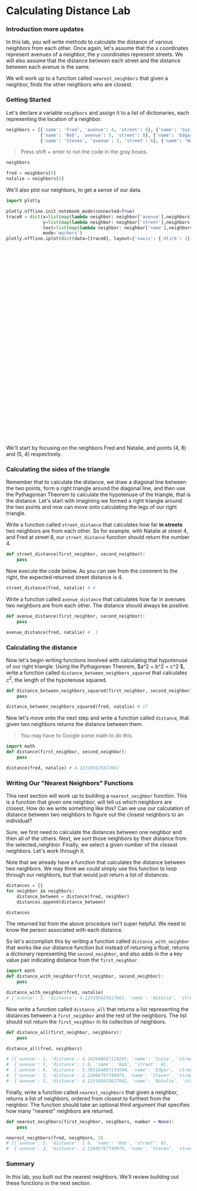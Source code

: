 
# Calculating Distance Lab


### Introduction more updates

In this lab, you will write methods to calculate the distance of various neighbors from each other.  Once again, let's assume that the $x$ coordinates represent avenues of a neighbor, the $y$ coordinates represent streets.  We will also assume that the distance between each street and the distance between each avenue is the same.

We will work up to a function called `nearest_neighbors` that given a neighbor, finds the other neighbors who are closest.

### Getting Started

Let's declare a variable `neighbors` and assign it to a list of dictionaries, each representing the location of a neighbor.


```python
neighbors = [{'name': 'Fred', 'avenue': 4, 'street': 8}, {'name': 'Suzie', 'avenue': 1, 'street': 11},
             {'name': 'Bob', 'avenue': 5, 'street': 8}, {'name': 'Edgar', 'avenue': 6, 'street': 13},
             {'name': 'Steven', 'avenue': 3, 'street': 6}, {'name': 'Natalie', 'avenue': 5, 'street': 4}]
```

> Press shift + enter to run the code in the gray boxes.


```python
neighbors
```


```python
fred = neighbors[0]
natalie = neighbors[5]
```

We'll also plot our neighbors, to get a sense of our data.


```python
import plotly

plotly.offline.init_notebook_mode(connected=True)
trace0 = dict(x=list(map(lambda neighbor: neighbor['avenue'],neighbors)),
              y=list(map(lambda neighbor: neighbor['street'],neighbors)),
              text=list(map(lambda neighbor: neighbor['name'],neighbors)),
              mode='markers')
plotly.offline.iplot(dict(data=[trace0], layout={'xaxis': {'dtick': 1}, 'yaxis': {'dtick': 1}}))
```


<script>requirejs.config({paths: { 'plotly': ['https://cdn.plot.ly/plotly-latest.min']},});if(!window.Plotly) {{require(['plotly'],function(plotly) {window.Plotly=plotly;});}}</script>



<div id="c2ae1a93-1edf-402b-80cc-67157c7f1697" style="height: 525px; width: 100%;" class="plotly-graph-div"></div><script type="text/javascript">require(["plotly"], function(Plotly) { window.PLOTLYENV=window.PLOTLYENV || {};window.PLOTLYENV.BASE_URL="https://plot.ly";Plotly.newPlot("c2ae1a93-1edf-402b-80cc-67157c7f1697", [{"x": [4, 1, 5, 6, 3, 5], "y": [8, 11, 8, 13, 6, 4], "text": ["Fred", "Suzie", "Bob", "Edgar", "Steven", "Natalie"], "mode": "markers"}], {"xaxis": {"dtick": 1}, "yaxis": {"dtick": 1}}, {"showLink": true, "linkText": "Export to plot.ly"})});</script>


We'll start by focusing on the neighbors Fred and Natalie, and points (4, 8) and (5, 4) respectively.

### Calculating the sides of the triangle

Remember that to calculate the distance, we draw a diagonal line between the two points, form a right triangle around the diagonal line, and then use the Pythagorean Theorem to calculate the hypotenuse of the triangle, that is the distance.  Let's start with imagining we formed a right triangle around the two points and now can move onto calculating the legs of our right triangle.

Write a function called `street_distance` that calculates how far **in streets** two neighbors are from each other.  So for example, with Natalie at street 4, and Fred at street 8, our `street_distance` function should return the number 4.


```python
def street_distance(first_neighbor, second_neighbor):
    pass
```

Now execute the code below. As you can see from the comment to the right, the expected returned street distance is $4$.


```python
street_distance(fred, natalie) # 4
```

Write a function called `avenue_distance` that calculates how far in avenues two neighbors are from each other.  The distance should always be positive.


```python
def avenue_distance(first_neighbor, second_neighbor):
    pass
```


```python
avenue_distance(fred, natalie) #  1
```

### Calculating the distance

Now let's begin writing functions involved with calculating that hypotenuse of our right triangle.  Using the Pythagorean Theorem, $a^2 + b^2 = c^2 $, write a function called `distance_between_neighbors_squared` that calculates $c^2$, the length of the hypotenuse squared.


```python
def distance_between_neighbors_squared(first_neighbor, second_neighbor):
    pass
```


```python
distance_between_neighbors_squared(fred, natalie) # 17
```

Now let's move onto the next step and write a function called `distance`, that given two neighbors returns the distance between them.  

> You may have to Google some math to do this.


```python
import math
def distance(first_neighbor, second_neighbor):
    pass
```


```python
distance(fred, natalie) # 4.123105625617661
```

### Writing Our "Nearest Neighbors" Functions

This next section will work up to building a `nearest_neighbor` function.  This is a function that given one neighbor, will tell us which neighbors are closest.  How do we write something like this? Can we use our calculation of distance between two neighbors to figure out the closest neighbors to an individual?

Sure, we first need to calculate the distances between one neighbor and then all of the others.  Next, we sort those neighbors by their distance from the selected_neighbor.  Finally, we select a given number of the closest neighbors.  Let's work through it.   

Note that we already have a function that calculates the distance between two neighbors.  We may think we could simply use this function to loop through our neighbors, but that would just return a list of distances.  


```python
distances = []
for neighbor in neighbors:
    distance_between = distance(fred, neighbor)
    distances.append(distance_between)

distances
```

The returned list from the above procedure isn't super helpful.  We need to know the person associated with each distance.  

So let's accomplish this by writing a function called `distance_with_neighbor` that works like our distance function but instead of returning a float, returns a dictionary representing the `second_neighbor`, and also adds in the a key value pair indicating distance from the `first_neighbor`.


```python
import math
def distance_with_neighbor(first_neighbor, second_neighbor):
    pass
```


```python
distance_with_neighbor(fred, natalie)
# {'avenue': 5, 'distance': 4.123105625617661, 'name': 'Natalie', 'street': 4}
```

Now write a function called `distance_all` that returns a list representing the distances between a `first_neighbor` and the rest of the neighbors.  The list should not return the `first_neighbor` in its collection of neighbors. 


```python
def distance_all(first_neighbor, neighbors):
    pass
```


```python
distance_all(fred, neighbors)

# [{'avenue': 1, 'distance': 4.242640687119285, 'name': 'Suzie', 'street': 11},
#  {'avenue': 5, 'distance': 1.0, 'name': 'Bob', 'street': 8},
#  {'avenue': 6, 'distance': 5.385164807134504, 'name': 'Edgar', 'street': 13},
#  {'avenue': 3, 'distance': 2.23606797749979, 'name': 'Steven', 'street': 6},
#  {'avenue': 5, 'distance': 4.123105625617661, 'name': 'Natalie', 'street': 4}]
```

Finally, write a function called `nearest_neighbors` that given a neighbor, returns a list of neighbors, ordered from closest to furthest from the neighbor.  The function should take an optional third argument that specifies how many "nearest" neighbors are returned.


```python
def nearest_neighbors(first_neighbor, neighbors, number = None):
    pass
```


```python
nearest_neighbors(fred, neighbors, 2)
# [{'avenue': 5, 'distance': 1.0, 'name': 'Bob', 'street': 8},
#  {'avenue': 3, 'distance': 2.23606797749979, 'name': 'Steven', 'street': 6}]
```

### Summary

In this lab, you built out the nearest neighbors.  We'll review building out these functions in the next section.
